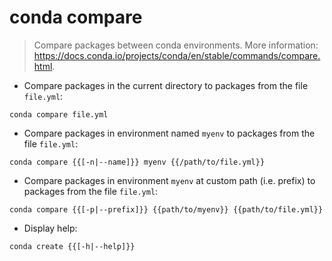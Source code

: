 # conda compare

> Compare packages between conda environments.
> More information: <https://docs.conda.io/projects/conda/en/stable/commands/compare.html>.

- Compare packages in the current directory to packages from the file `file.yml`:

`conda compare file.yml`

- Compare packages in environment named `myenv` to packages from the file `file.yml`:

`conda compare {{[-n|--name]}} myenv {{/path/to/file.yml}}`

- Compare packages in environment `myenv` at custom path (i.e. prefix) to packages from the file `file.yml`:

`conda compare {{[-p|--prefix]}} {{path/to/myenv}} {{path/to/file.yml}}`

- Display help:

`conda create {{[-h|--help]}}`
